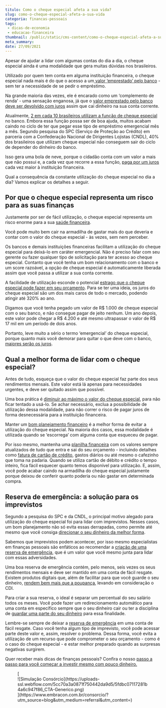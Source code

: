 ```yaml
---
titulo: Como o cheque especial afeta a sua vida?
slug: como-o-cheque-especial-afeta-a-sua-vida
categoria: financas-pessoais
tags:
 - dicas-de-economia
 - educacao-financeira
thumbnail: /public/static/cms-content/como-o-cheque-especial-afeta-a-sua-vida.jpg
meta_summary: 
date: 27/09/2021
---
```

Apesar de ajudar a lidar com algumas contas do dia a dia, o cheque especial ainda é uma modalidade que gera muitas dúvidas nos brasileiros.

Utilizado por quem tem conta em alguma instituição financeira, o cheque especial nada mais é do que o acesso a um[ valor ‘emprestado’ pelo banco](https://www.embracon.com.br/blog/financiamento-emprestimo-ou-consorcio-conheca-todas-as-opcoes) - sem ter a necessidade de se pedir o empréstimo.

Na grande maioria das vezes, ele é encarado como um ‘complemento de renda’ - uma sensação enganosa, já que o [valor emprestado pelo banco deve ser devolvido com juros](https://www.embracon.com.br/blog/como-os-juros-afetam-a-sua-vida) assim que cai dinheiro na sua conta corrente.

Atualmente, [2 em cada 10 brasileiros utilizam a função de cheque especial](https://6minutos.uol.com.br/minhas-financas/2-em-cada-10-brasileiros-usam-o-cheque-especial-40-fica-pendurado-todo-mes/) no banco. Embora essa função possa ser de boa ajuda, muitos acabam caindo no ciclo de ter que pegar esse tipo de empréstimo emergencial mês a mês. Segundo pesquisa do SPC (Serviço de Proteção ao Crédito) em parceria com a Confederação Nacional de Dirigentes Lojistas (CNDL), 40% dos brasileiros que utilizam cheque especial não conseguem sair do ciclo de depender do dinheiro do banco.

Isso gera uma bola de neve, porque o cidadão conta com um valor a mais que não possui e, a cada vez que recorre a essa função, [paga por um juros](https://www.embracon.com.br/blog/consorcio-nao-tem-juros-entenda) cada vez maior à instituição financeira.

Qual a consequência da constante utilização do cheque especial no dia a dia? Vamos explicar os detalhes a seguir.

Por que o cheque especial representa um risco para as suas finanças 
--------------------------------------------------------------------

Justamente por ser de fácil utilização, o cheque especial representa um risco enorme para a sua [saúde financeira](https://www.embracon.com.br/blog/5-dicas-para-conquistar-a-saude-financeira).

Você pode muito bem cair na armadilha de gastar mais do que deveria e contar com o valor do cheque especial - às vezes, sem nem perceber.

Os bancos e demais instituições financeiras facilitam a utilização do cheque especial para deixá-lo em caráter emergencial. Não é preciso falar com seu gerente ou fazer qualquer tipo de solicitação para ter acesso ao cheque especial. Contanto que você tenha um bom relacionamento com o banco e um score razoável, a opção de cheque especial é automaticamente liberada assim que você passa a utilizar a sua conta corrente.

A facilidade de utilização esconde o potencial [estrago que o cheque especial pode fazer em seu orçamento](https://www.embracon.com.br/blog/as-dicas-mais-valiosas-para-sair-do-vermelho). Para se ter uma ideia, os juros do cheque especial são um dos mais caros de todo o mercado, podendo atingir até 320% ao ano.

Digamos que você tenha pegado um valor de R$ 1.000 de cheque especial com o seu banco, e não consegue pagar de jeito nenhum. Um ano depois, este valor pode chegar a R$ 4.200 e até mesmo ultrapassar o valor de R$ 17 mil em um período de dois anos.

Portanto, leve muito a sério o termo ‘emergencial’ do cheque especial, porque quanto mais você demorar para quitar o que deve com o banco, [maiores serão os juros](https://www.embracon.com.br/blog/entenda-quais-sao-as-6-maiores-desvantagens-do-financiamento).

Qual a melhor forma de lidar com o cheque especial? 
----------------------------------------------------

Antes de tudo, esqueça que o valor do cheque especial faz parte dos seus rendimentos mensais. Este valor está lá apenas para necessidades urgentes, e deve ser quitado assim que possível.

Uma boa prática é [diminuir ao máximo o valor do cheque especial](https://www.embracon.com.br/blog/entenda-a-importancia-da-educacao-financeira-na-sua-vida), para não ficar tentado a usá-lo. Se achar necessário, exclua a possibilidade de utilização dessa modalidade, para não correr o risco de pagar juros de forma desnecessária para a instituição financeira.

Manter um [bom planejamento financeiro](https://www.embracon.com.br/blog/planejamento-financeiro-um-guia-para-as-financas-nao-sairem-de-controle) é a melhor forma de evitar a utilização do cheque especial. Na maioria dos casos, essa modalidade é utilizada quando se ‘escorrega’ com alguma conta que esqueceu de pagar.

Por isso mesmo, mantenha uma [planilha financeira](https://www.embracon.com.br/blog/como-criar-uma-planilha-de-planejamento-financeiro) com os valores sempre atualizados de tudo que entra e sai do seu orçamento - incluindo detalhes como [fatura de cartão de crédito](https://www.embracon.com.br/blog/divida-de-cartao-de-credito-como-sair-dela-e-nao-entrar-mais), gastos diários ou até mesmo o cafezinho que toma na padaria. Quando se utiliza cartão de débito e crédito o tempo inteiro, fica fácil esquecer quanto temos disponível para utilização. E, assim, você pode acabar caindo na armadilha do cheque especial justamente porque deixou de conferir quanto poderia ou não gastar em determinada compra.

Reserva de emergência: a solução para os imprevistos 
-----------------------------------------------------

Segundo a pesquisa do SPC e da CNDL, o principal motivo alegado para utilização do cheque especial foi para lidar com imprevistos. Nesses casos, um bom planejamento não só evita essas derrapadas, como permite até mesmo que você consiga [direcionar o seu dinheiro da melhor forma](https://www.embracon.com.br/blog/conheca-4-opcoes-para-quem-quer-comecar-a-investir).

Sabemos que imprevistos podem acontecer, por isso mesmo especialistas em finanças pessoais são enfáticos ao recomendar a [criação de uma reserva de emergência](https://www.embracon.com.br/blog/reserva-financeira-como-preparar-a-sua), que é um valor que você mesmo junta para lidar com essas adversidades.

Uma boa reserva de emergência contém, pelo menos, seis vezes os seus rendimentos mensais e deve ser mantido em uma conta de fácil resgate. Existem produtos digitais que, além de facilitar para que você guarde o seu dinheiro, [rendem bem mais que a poupança](https://www.embracon.com.br/blog/vale-a-pena-guardar-dinheiro-na-poupanca), levando em consideração o CDI.

Para criar a sua reserva, o ideal é separar um percentual do seu salário todos os meses. Você pode fazer um redirecionamento automático para uma conta em específico sempre que o seu dinheiro cair ou ter a disciplina de [guardar uma parte do seu dinheiro](https://www.embracon.com.br/blog/guardar-poupar-ou-investir-qual-a-diferenca-entre-os-termos) para essa finalidade.

Lembre-se sempre de deixar a [reserva de emergência](https://www.embracon.com.br/blog/por-que-e-importante-ter-uma-reserva-de-emergencia) em uma conta de fácil resgate. Caso você tenha algum tipo de imprevisto, você pode acessar parte deste valor e, assim, resolver o problema. Dessa forma, você evita a utilização de um recurso que pode comprometer o seu orçamento - como é o caso do cheque especial - e estar melhor preparado quando as surpresas negativas surgirem.

Quer receber mais dicas de finanças pessoais? Confira o nosso [passo a passo para você começar a investir mesmo com pouco dinheiro.](https://www.embracon.com.br/blog/qual-o-melhor-investimento-para-r-50-r-500-ou-r-5000)

<figure class="w-richtext-figure-type-image w-richtext-align-center">[<div>![Simulação Consórcio](https://uploads-ssl.webflow.com/5cc70a3a0871f750442da9d5/5fdbc07117281b4a6c947f86_CTA-Generico.png)</div>](https://www.embracon.com.br/consorcio/?utm_source=blog&utm_medium=referral&utm_content=)</figure>
